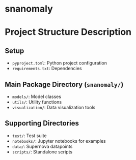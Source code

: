 # snanomaly

# Project Structure Description

## Setup

- `pyproject.toml`: Python project configuration
- `requirements.txt`: Dependencies

## Main Package Directory (`snanomaly/`)
- `models/`: Model classes
- `utils/`: Utility functions
- `visualization/`: Data visualization tools

## Supporting Directories
- `test/`: Test suite
- `notebooks/`: Jupyter notebooks for examples
- `data/`: Supernova datapoints
- `scripts/`: Standalone scripts

